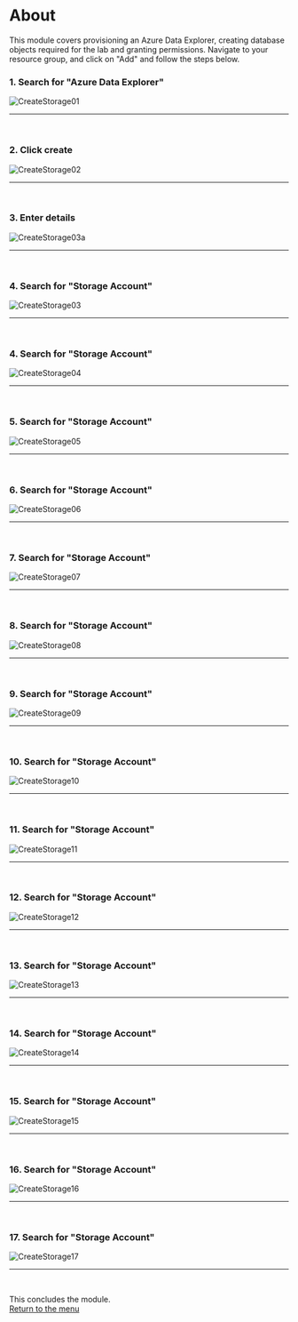 

# About

This module covers provisioning an Azure Data Explorer, creating database objects required for the lab and granting permissions.  Navigate to your resource group, and click on "Add" and follow the steps below.<br>

### 1. Search for "Azure Data Explorer"
![CreateStorage01](images/05-adx-01.png)
<br>
<hr>
<br>

### 2. Click create
![CreateStorage02](images/05-adx-02.png)
<br>
<hr>
<br>

### 3. Enter details
![CreateStorage03a](images/05-adx-03a.png)
<br>
<hr>
<br>

### 4. Search for "Storage Account"
![CreateStorage03](images/05-adx-03.png)
<br>
<hr>
<br>

### 4. Search for "Storage Account"
![CreateStorage04](images/05-adx-04.png)
<br>
<hr>
<br>

### 5. Search for "Storage Account"
![CreateStorage05](images/05-adx-05.png)
<br>
<hr>
<br>

### 6. Search for "Storage Account"
![CreateStorage06](images/05-adx-06.png)
<br>
<hr>
<br>

### 7. Search for "Storage Account"
![CreateStorage07](images/05-adx-07.png)
<br>
<hr>
<br>

### 8. Search for "Storage Account"
![CreateStorage08](images/05-adx-08.png)
<br>
<hr>
<br>

### 9. Search for "Storage Account"
![CreateStorage09](images/05-adx-09.png)
<br>
<hr>
<br>

### 10. Search for "Storage Account"
![CreateStorage10](images/05-adx-10.png)
<br>
<hr>
<br>

### 11. Search for "Storage Account"
![CreateStorage11](images/05-adx-11.png)
<br>
<hr>
<br>


### 12. Search for "Storage Account"
![CreateStorage12](images/05-adx-12.png)
<br>
<hr>
<br>


### 13. Search for "Storage Account"
![CreateStorage13](images/05-adx-13.png)
<br>
<hr>
<br>


### 14. Search for "Storage Account"
![CreateStorage14](images/05-adx-15.png)
<br>
<hr>
<br>


### 15. Search for "Storage Account"
![CreateStorage15](images/05-adx-15.png)
<br>
<hr>
<br>


### 16. Search for "Storage Account"
![CreateStorage16](images/05-adx-16.png)
<br>
<hr>
<br>


### 17. Search for "Storage Account"
![CreateStorage17](images/05-adx-17.png)
<br>
<hr>
<br>



This concludes the module.<br>
[Return to the menu](https://github.com/anagha-microsoft/adx-kafkaConnect-hol/tree/master/hdi-standalone-nonesp#lets-get-started)
